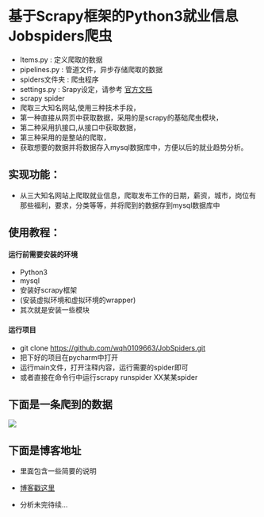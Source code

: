 # 基于Scrapy框架的Python3就业信息Jobspiders爬虫
* Items.py : 定义爬取的数据
* pipelines.py : 管道文件，异步存储爬取的数据
* spiders文件夹 : 爬虫程序
* settings.py : Srapy设定，请参考 [官方文档](https://scrapy-chs.readthedocs.io/zh_CN/latest/topics/settings.html#topics-settings-ref)
* scrapy spider
* 爬取三大知名网站,使用三种技术手段，
* 第一种直接从网页中获取数据，采用的是scrapy的基础爬虫模块，
* 第二种采用扒接口,从接口中获取数据，
* 第三种采用的是整站的爬取，
* 获取想要的数据并将数据存入mysql数据库中，方便以后的就业趋势分析。
## 实现功能：
* 从三大知名网站上爬取就业信息，爬取发布工作的日期，薪资，城市，岗位有那些福利，要求，分类等等，并将爬到的数据存到mysql数据库中
##  使用教程：
####  运行前需要安装的环境
* Python3
* mysql
* 安装好scrapy框架
* (安装虚拟环境和虚拟环境的wrapper)
* 其次就是安装一些模块
####  运行项目
* git clone https://github.com/wqh0109663/JobSpiders.git
* 把下好的项目在pycharm中打开
* 运行main文件，打开注释内容，运行需要的spider即可
* 或者直接在命令行中运行scrapy runspider XX某某spider

##  下面是一条爬到的数据

![](https://github.com/wqh0109663/JobSpiders/raw/master/JobSpiders/images/java.png)   

##  下面是博客地址
* 里面包含一些简要的说明
* [博客戳这里](https://blog.csdn.net/qq_36992605/article/details/81382110)


* 分析未完待续...  
